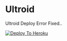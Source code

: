 # Ultroid
Ultroid Deploy Error Fixed..

[![Deploy To Heroku](https://www.herokucdn.com/deploy/button.svg)](https://heroku.com/deploy?template=https://github.com/Shaviya12/Ultroid)
